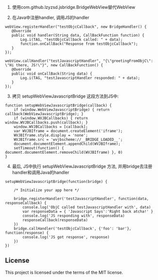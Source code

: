 1) 使用com.github.lzyzsd.jsbridge.BridgeWebView替代WebView

2) 在Java中注册handler, 调用JS的handler

```
webView.registerHandler("testObjcCallback", new BridgeHandler() {
   @Override
   public void handler(String data, CallBackFunction function) {
       Log.i(TAG, "testObjcCallback called: " + data);
       function.onCallBack("Response from testObjcCallback");
   }
});

webView.callHandler("testJavascriptHandler", "{\"greetingFromObjC\": \"Hi there, JS!\"}", new CallBackFunction() {
   @Override
   public void onCallBack(String data) {
       Log.i(TAG, "testJavascriptHandler responded: " + data);
   }
});
```

3) 拷贝 setupWebViewJavascriptBridge 这段方法到JS中:

```
function setupWebViewJavascriptBridge(callback) {
    if (window.WebViewJavascriptBridge) { return callback(WebViewJavascriptBridge); }
    if (window.WVJBCallbacks) { return window.WVJBCallbacks.push(callback); }
    window.WVJBCallbacks = [callback];
    var WVJBIframe = document.createElement('iframe');
    WVJBIframe.style.display = 'none';
    WVJBIframe.src = 'wvjbscheme://__BRIDGE_LOADED__';
    document.documentElement.appendChild(WVJBIframe);
    setTimeout(function() { document.documentElement.removeChild(WVJBIframe) }, 0)
}
```

4) 最后, JS中执行 setupWebViewJavascriptBridge 方法, 并用bridge去注册handler和调用Java的handler

```
setupWebViewJavascriptBridge(function(bridge) {

    /* Initialize your app here */

    bridge.registerHandler('testJavascriptHandler', function(data, responseCallback) {
        console.log('ObjC called testJavascriptHandler with', data)
        var responseData = { 'Javascript Says':'Right back atcha!' }
        console.log('JS responding with', responseData)
        responseCallback(responseData)
    })
    bridge.callHandler('testObjcCallback', {'foo': 'bar'}, function(response) {
        console.log('JS got response', response)
    })
})
```

## License

This project is licensed under the terms of the MIT license.
